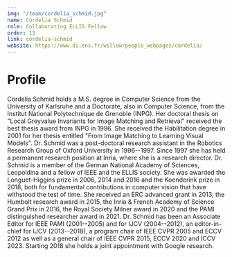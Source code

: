 ```yaml
---
img: "/team/cordelia_schmid.jpg"
name: Cordelia Schmid
role: Collaborating ELLIS Fellow
order: 13
link: cordelia-schmid
website: https://www.di.ens.fr/willow/people_webpages/cordelia/
---
```


# Profile
Cordelia Schmid holds a M.S. degree in Computer Science from the University of Karlsruhe and a Doctorate, also in Computer Science, from the Institut National Polytechnique de Grenoble (INPG). Her doctoral thesis on "Local Greyvalue Invariants for Image Matching and Retrieval" received the best thesis award from INPG in 1996. She received the Habilitation degree in 2001 for her thesis entitled "From Image Matching to Learning Visual Models". Dr. Schmid was a post-doctoral research assistant in the Robotics Research Group of Oxford University in 1996--1997. Since 1997 she has held a permanent research position at Inria, where she is a research director. Dr. Schmid is a member of the German National Academy of Sciences, Leopoldina and a fellow of IEEE and the ELLIS society. She was awarded the Longuet-Higgins prize in 2006, 2014 and 2016 and the Koenderink prize in 2018, both for fundamental contributions in computer vision that have withstood the test of time. She received an ERC advanced grant in 2013, the Humbolt research award in 2015, the Inria & French Academy of Science Grand Prix in 2016, the Royal Society Milner award in 2020 and the PAMI distinguished researcher award in 2021. Dr. Schmid has been an Associate Editor for IEEE PAMI (2001--2005) and for IJCV (2004--2012), an editor-in-chief for IJCV (2013--2018), a program chair of IEEE CVPR 2005 and ECCV 2012 as well as a general chair of IEEE CVPR 2015, ECCV 2020 and ICCV 2023. Starting 2018 she holds a joint appointment with Google research.

